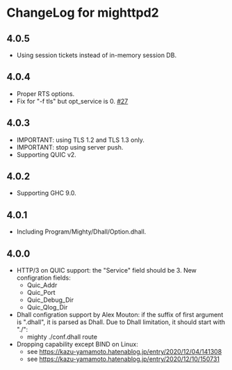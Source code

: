 # ChangeLog for mighttpd2

## 4.0.5

* Using session tickets instead of in-memory session DB.

## 4.0.4

* Proper RTS options.
* Fix for "-f tls" but opt_service is 0.
  [#27](https://github.com/kazu-yamamoto/mighttpd2/pull/27)

## 4.0.3

* IMPORTANT: using TLS 1.2 and TLS 1.3 only.
* IMPORTANT: stop using server push.
* Supporting QUIC v2.

## 4.0.2

* Supporting GHC 9.0.

## 4.0.1

* Including Program/Mighty/Dhall/Option.dhall.

## 4.0.0

* HTTP/3 on QUIC support: the "Service" field should be 3.
  New configration fields:
  - Quic_Addr
  - Quic_Port
  - Quic_Debug_Dir
  - Quic_Qlog_Dir
* Dhall configration support by Alex Mouton: if the suffix of first argument is ".dhall", it is parsed as Dhall. Due to Dhall limitation, it should start with "./":
  - mighty ./conf.dhall route
* Dropping capability except BIND on Linux:
  - see https://kazu-yamamoto.hatenablog.jp/entry/2020/12/04/141308
  - see https://kazu-yamamoto.hatenablog.jp/entry/2020/12/10/150731
